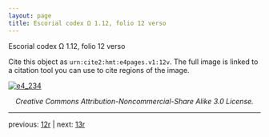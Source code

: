 ```yaml
---
layout: page
title: Escorial codex Ω 1.12, folio 12 verso
---
```


Escorial codex Ω 1.12, folio 12 verso

Cite this object as `urn:cite2:hmt:e4pages.v1:12v`.  The full image is linked to a citation tool you can use to cite regions of the image.

[![e4_234](http://www.homermultitext.org/iipsrv?IIIF=/project/homer/pyramidal/deepzoom/hmt/e4img/2017a/e4_234.tif/full/800,/0/default.jpg)](http://www.homermultitext.org/ict2/?urn=urn:cite2:hmt:e4img.2017a:e4_234) 

<p style="text-align: center; font-style: italic;">Creative Commons Attribution-Noncommercial-Share Alike 3.0 License.</p>

---

previous: [12r](../12r/) | next: [13r](../13r/)